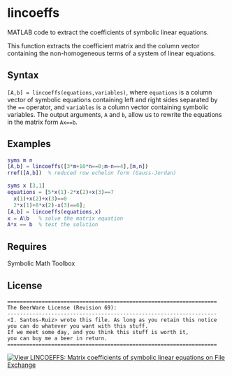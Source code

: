 # lincoeffs
MATLAB code to extract the coefficients of symbolic linear equations.

This function extracts the coefficient matrix and the column vector
containing the non-homogeneous terms of a system of linear equations.

## Syntax
`[A,b] = lincoeffs(equations,variables)`,
where `equations` is a column vector of symbolic equations
containing left and right sides separated by the `==` operator,
and `variables` is a column vector containing symbolic variables.
The output arguments, `A` and `b`, allow us to rewrite the equations
in the matrix form `Ax==b`.

## Examples
```matlab
syms m n
[A,b] = lincoeffs([3*m+10*n==0;m-n==4],[m,n])
rref([A,b])  % reduced row echelon form (Gauss-Jordan)

syms x [3,1]
equations = [5*x(1)-2*x(2)+x(3)==7
  x(1)+x(2)+x(3)==0
  2*x(1)+8*x(2)-x(3)==6];
[A,b] = lincoeffs(equations,x)
x = A\b   % solve the matrix equation
A*x == b  % test the solution
```

## Requires
   Symbolic Math Toolbox  

## License
```
===================================================================
The BeerWare License (Revision 69):
-------------------------------------------------------------------
<I. Santos-Ruiz> wrote this file. As long as you retain this notice
you can do whatever you want with this stuff.
If we meet some day, and you think this stuff is worth it,
you can buy me a beer in return.
===================================================================
```
[![View LINCOEFFS: Matrix coefficients of symbolic linear equations on File Exchange](https://www.mathworks.com/matlabcentral/images/matlab-file-exchange.svg)](https://www.mathworks.com/matlabcentral/fileexchange/127604-lincoeffs-matrix-coefficients-of-symbolic-linear-equations)
